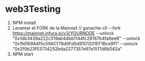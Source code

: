# web3Testing

1. NPM install
2. Levantar el FORK de la Mainnet
//  ganache-cli --fork https://mainnet.infura.io/v3/YOURNODE --unlock "0x1db3439a222c519ab44bb1144fc28167b4fa6ee6" --unlock "0x1fd169A4f5c59ACf79d0Fd5d91D1201EF1Bce9f1" --unlock "0x2f0b23f53734252bda2277357e97e1517d6b042a"
3. NPM start
